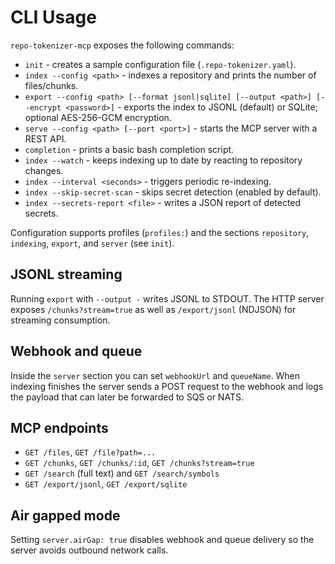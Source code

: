 # CLI Usage

`repo-tokenizer-mcp` exposes the following commands:

- `init` - creates a sample configuration file (`.repo-tokenizer.yaml`).
- `index --config <path>` - indexes a repository and prints the number of files/chunks.
- `export --config <path> [--format jsonl|sqlite] [--output <path>] [--encrypt <password>]` - exports the index to JSONL (default) or SQLite; optional AES-256-GCM encryption.
- `serve --config <path> [--port <port>]` - starts the MCP server with a REST API.
- `completion` - prints a basic bash completion script.
- `index --watch` - keeps indexing up to date by reacting to repository changes.
- `index --interval <seconds>` - triggers periodic re-indexing.
- `index --skip-secret-scan` - skips secret detection (enabled by default).
- `index --secrets-report <file>` - writes a JSON report of detected secrets.

Configuration supports profiles (`profiles:`) and the sections `repository`, `indexing`, `export`, and `server` (see `init`).

## JSONL streaming
Running `export` with `--output -` writes JSONL to STDOUT. The HTTP server exposes `/chunks?stream=true` as well as `/export/jsonl` (NDJSON) for streaming consumption.

## Webhook and queue
Inside the `server` section you can set `webhookUrl` and `queueName`. When indexing finishes the server sends a POST request to the webhook and logs the payload that can later be forwarded to SQS or NATS.

## MCP endpoints
- `GET /files`, `GET /file?path=...`
- `GET /chunks`, `GET /chunks/:id`, `GET /chunks?stream=true`
- `GET /search` (full text) and `GET /search/symbols`
- `GET /export/jsonl`, `GET /export/sqlite`

## Air gapped mode
Setting `server.airGap: true` disables webhook and queue delivery so the server avoids outbound network calls.
